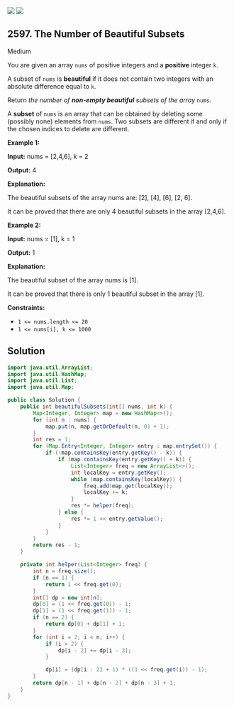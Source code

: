 [![](https://img.shields.io/github/stars/javadev/LeetCode-in-Java?label=Stars&style=flat-square)](https://github.com/javadev/LeetCode-in-Java)
[![](https://img.shields.io/github/forks/javadev/LeetCode-in-Java?label=Fork%20me%20on%20GitHub%20&style=flat-square)](https://github.com/javadev/LeetCode-in-Java/fork)

## 2597\. The Number of Beautiful Subsets

Medium

You are given an array `nums` of positive integers and a **positive** integer `k`.

A subset of `nums` is **beautiful** if it does not contain two integers with an absolute difference equal to `k`.

Return _the number of **non-empty beautiful** subsets of the array_ `nums`.

A **subset** of `nums` is an array that can be obtained by deleting some (possibly none) elements from `nums`. Two subsets are different if and only if the chosen indices to delete are different.

**Example 1:**

**Input:** nums = [2,4,6], k = 2

**Output:** 4

**Explanation:**

The beautiful subsets of the array nums are: [2], [4], [6], [2, 6].

It can be proved that there are only 4 beautiful subsets in the array [2,4,6].

**Example 2:**

**Input:** nums = [1], k = 1

**Output:** 1

**Explanation:**

The beautiful subset of the array nums is [1].

It can be proved that there is only 1 beautiful subset in the array [1].

**Constraints:**

*   `1 <= nums.length <= 20`
*   `1 <= nums[i], k <= 1000`

## Solution

```java
import java.util.ArrayList;
import java.util.HashMap;
import java.util.List;
import java.util.Map;

public class Solution {
    public int beautifulSubsets(int[] nums, int k) {
        Map<Integer, Integer> map = new HashMap<>();
        for (int n : nums) {
            map.put(n, map.getOrDefault(n, 0) + 1);
        }
        int res = 1;
        for (Map.Entry<Integer, Integer> entry : map.entrySet()) {
            if (!map.containsKey(entry.getKey() - k)) {
                if (map.containsKey(entry.getKey() + k)) {
                    List<Integer> freq = new ArrayList<>();
                    int localKey = entry.getKey();
                    while (map.containsKey(localKey)) {
                        freq.add(map.get(localKey));
                        localKey += k;
                    }
                    res *= helper(freq);
                } else {
                    res *= 1 << entry.getValue();
                }
            }
        }
        return res - 1;
    }

    private int helper(List<Integer> freq) {
        int n = freq.size();
        if (n == 1) {
            return 1 << freq.get(0);
        }
        int[] dp = new int[n];
        dp[0] = (1 << freq.get(0)) - 1;
        dp[1] = (1 << freq.get(1)) - 1;
        if (n == 2) {
            return dp[0] + dp[1] + 1;
        }
        for (int i = 2; i < n; i++) {
            if (i > 2) {
                dp[i - 2] += dp[i - 3];
            }

            dp[i] = (dp[i - 2] + 1) * ((1 << freq.get(i)) - 1);
        }
        return dp[n - 1] + dp[n - 2] + dp[n - 3] + 1;
    }
}
```